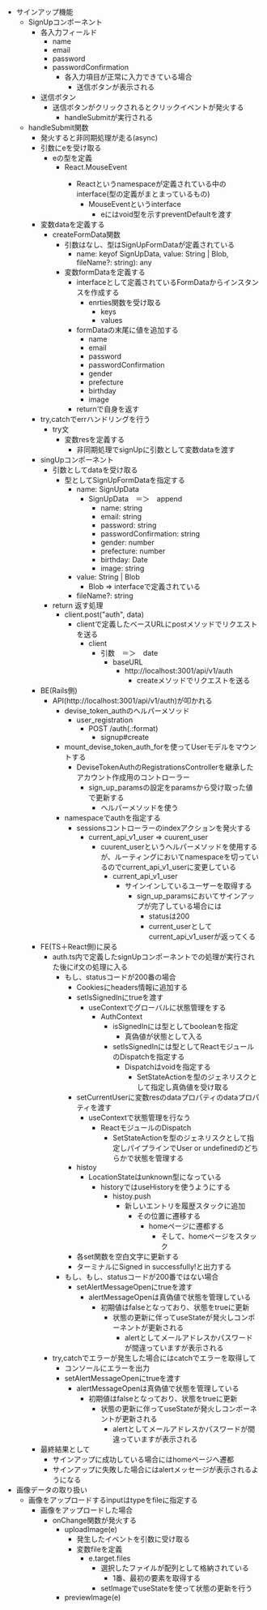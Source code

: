 - サインアップ機能
  - SignUpコンポーネント
    - 各入力フィールド
      - name
      - email
      - password
      - passwordConfirmation
          - 各入力項目が正常に入力できている場合
            - 送信ボタンが表示される
    - 送信ボタン
      - 送信ボタンがクリックされるとクリックイベントが発火する
        - handleSubmitが実行される
  - handleSubmit関数
    - 発火すると非同期処理が走る(async)
    - 引数にeを受け取る
      - eの型を定義
        - React.MouseEvent<HTMLButtonElement>
          - Reactというnamespaceが定義されている中のinterface(型の定義がまとまっているもの)
            - MouseEventというinterface
              - eにはvoid型を示すpreventDefaultを渡す
    - 変数dataを定義する
      - createFormData関数
        - 引数はなし、型はSignUpFormDataが定義されている
          - name: keyof SignUpData, value: String | Blob, fileName?: string): any
        - 変数formDataを定義する
          - interfaceとして定義されているFormDataからインスタンスを作成する
            - enrties関数を受け取る
              - keys
              - values
          - formDataの末尾に値を追加する
            - name
            - email
            - password
            - passwordConfirmation
            - gender
            - prefecture
            - birthday
            - image
          - returnで自身を返す
    - try,catchでerrハンドリングを行う
      - try文
        - 変数resを定義する
          - 非同期処理でsignUpに引数として変数dataを渡す
    - singUpコンポーネント
      - 引数としてdataを受け取る
        - 型としてSignUpFormDataを指定する
          - name: SignUpData
            - SignUpData　＝＞　append
              - name: string
              - email: string
              - password: string
              - passwordConfirmation: string
              - gender: number
              - prefecture: number
              - birthday: Date
              - image: string
          - value: String | Blob
            - Blob => interfaceで定義されている
          - fileName?: string
      - return 返す処理
        - client.post("auth", data)
          - clientで定義したベースURLにpostメソッドでリクエストを送る
            - client
              - 引数　＝＞　date
                - baseURL
                  - http://localhost:3001/api/v1/auth
                    - createメソッドでリクエストを送る
    - BE(Rails側)
      - API(http://localhost:3001/api/v1/auth)が叩かれる
        - devise_token_authのヘルパーメソッド
          - user_registration
            - POST /auth(.:format)
              - signup#create
        - mount_devise_token_auth_forを使ってUserモデルをマウントする
          - DeviseTokenAuthのRegistrationsControllerを継承したアカウント作成用のコントローラー
            - sign_up_paramsの設定をparamsから受け取った値で更新する
              - ヘルパーメソッドを使う
        - namespaceでauthを指定する
          - sessionsコントローラーのindexアクションを発火する
            - current_api_v1_user => cuurent_user
              - cuurent_userというヘルパーメソッドを使用するが、ルーティングにおいてnamespaceを切っているのでcurrent_api_v1_userに変更している
                - current_api_v1_user
                  - サインインしているユーザーを取得する
                    - sign_up_paramsにおいてサインアップが完了している場合には
                      - statusは200
                      - current_userとしてcurrent_api_v1_userが返ってくる
    - FE(TS＋React側)に戻る
      - auth.ts内で定義したsignUpコンポーネントでの処理が実行された後にif文の処理に入る
        - もし、statusコードが200番の場合
          - Cookiesにheaders情報に追加する
          - setIsSignedInにtrueを渡す
            - useContextでグローバルに状態管理をする
              - AuthContext
                - isSignedInには型としてbooleanを指定
                  - 真偽値が状態として入る
                - setIsSignedInには型としてReactモジュールのDispatchを指定する
                  - Dispatchはvoidを指定する
                    - SetStateActionを型のジェネリスクとして指定し真偽値を受け取る
          - setCurrentUserに変数resのdataプロパティのdataプロパティを渡す
            - useContextで状態管理を行なう
              - ReactモジュールのDispatch
                - SetStateActionを型のジェネリスクとして指定しパイプラインでUser or undefinedのどちらかで状態を管理する
          - histoy
            - LocationStateはunknown型になっている
              - historyではuseHistoryを使うようにする
                - histoy.push
                    - 新しいエントリを履歴スタックに追加
                      - その位置に遷移する
                        - homeページに遷都する
                          - そして、homeページをスタック
          - 各set関数を空白文字に更新する
          - ターミナルにSigned in successfully!と出力する
        - もし、もし、statusコードが200番ではない場合
          - setAlertMessageOpenにtrueを渡す
            - alertMessageOpenは真偽値で状態を管理している
              - 初期値はfalseとなっており、状態をtrueに更新
                - 状態の更新に伴ってuseStateが発火しコンポーネントが更新される
                  - alertとしてメールアドレスかパスワードが間違っていますが表示される
      - try,catchでエラーが発生した場合にはcatchでエラーを取得して
        - コンソールにエラーを出力
        - setAlertMessageOpenにtrueを渡す
            - alertMessageOpenは真偽値で状態を管理している
              - 初期値はfalseとなっており、状態をtrueに更新
                - 状態の更新に伴ってuseStateが発火しコンポーネントが更新される
                  - alertとしてメールアドレスかパスワードが間違っていますが表示される
    - 最終結果として
      - サインアップに成功している場合にはhomeページへ遷都
      - サインアップに失敗した場合にはalertメッセージが表示されるようになる
- 画像データの取り扱い
  - 画像をアップロードするinputはtypeをfileに指定する
    - 画像をアップロードした場合
      - onChange関数が発火する
        - uploadImage(e)
          - 発生したイベントを引数に受け取る
          - 変数fileを定義
            - e.target.files
              - 選択したファイルが配列として格納されている
                - 1番、最初の要素を取得する
              - setImageでuseStateを使って状態の更新を行う
        - previewImage(e)